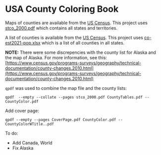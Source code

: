 # USA County Coloring Book
Maps of counties are available from the [US Census](https://www2.census.gov/geo/maps/general_ref/stco_outline/cen2k_pgsz/).  This project uses [stco_2000.pdf](https://www2.census.gov/geo/maps/general_ref/stco_outline/cen2k_pgsz/stco_2000.pdf) which contains all states and territories.

A list of counties is available from the [US Census](https://www.census.gov/data/datasets/time-series/demo/popest/2020s-counties-total.html).  This project uses [co-est2021-pop.xlsx](https://www2.census.gov/programs-surveys/popest/tables/2020-2021/counties/totals/co-est2021-pop.xlsx) which is a list of all counties in all states.

**NOTE:** There were some discrepencies with the county list for Alaska and the map of Alaska. For more information, see this: [https://www.census.gov/programs-surveys/geography/technical-documentation/county-changes.2010.html](https://www.census.gov/programs-surveys/geography/technical-documentation/county-changes.2010.html)

`qpdf` was used to combine the map file and the county lists:

```
qpdf  --empty --collate --pages stco_2000.pdf CountyTables.pdf -- CountyColor.pdf
```

Add cover page:

```
qpdf --empty --pages CoverPage.pdf CountyColor.pdf -- CountyColorWTitle..pdf
```

To do:
* Add Canada, World
* Fix Alaska
